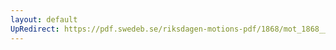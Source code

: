 ```yaml
---
layout: default
UpRedirect: https://pdf.swedeb.se/riksdagen-motions-pdf/1868/mot_1868__ak__00077/mot_1868__ak__00077_001.pdf
---
```

